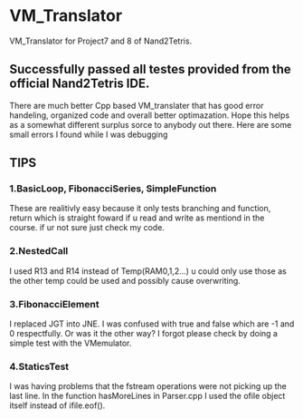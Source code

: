 # VM_Translator
VM_Translator for Project7 and 8 of Nand2Tetris.

## Successfully passed all testes provided from the official Nand2Tetris IDE.

There are much better Cpp based VM_translater that has good error handeling, organized code and overall better optimazation.
Hope this helps as a somewhat different surplus sorce to anybody out there.
Here are some small errors I found while I was debugging

## TIPS
### 1.BasicLoop, FibonacciSeries, SimpleFunction
These are realitivly easy because it only tests branching and function, return which is straight foward if u read and write as mentiond in the course. if ur not sure just check my code.

### 2.NestedCall
I used R13 and R14 instead of Temp(RAM0,1,2...) u could only use those as the other temp could be used and possibly cause overwriting.

### 3.FibonacciElement
I replaced JGT into JNE. I was confused with true and false which are -1 and 0 respectfully. Or was it the other way? I forgot please check by doing a simple test with the VMemulator.

### 4.StaticsTest
I was having problems that the fstream operations were not picking up the last line. In the function hasMoreLines in Parser.cpp I used the ofile object itself instead of ifile.eof().
